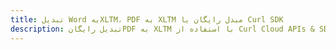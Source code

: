 ---title: تبدیل Word بهXLTM، PDF به XLTM مبدل رایگان یا Curl SDKdescription: تبدیل رایگانPDF به XLTM با استفاده از Curl Cloud APIs & SDK. همچنین اسناد Microsoft Word و OpenOffice را در Cloud ایجاد، ویرایش و رندر کنید.---